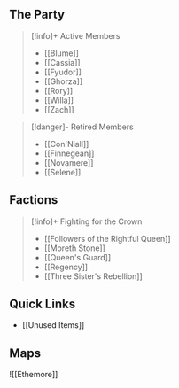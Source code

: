 ## The Party
> [!info]+ Active Members
> - [[Blume]]
> - [[Cassia]]
> - [[Fyudor]]
> - [[Ghorza]]
> - [[Rory]]
> - [[Willa]]
> - [[Zach]]

> [!danger]- Retired Members
> - [[Con'Niall]]
> - [[Finnegean]]
> - [[Novamere]]
> - [[Selene]]

## Factions
> [!info]+ Fighting for the Crown
> - [[Followers of the Rightful Queen]]
> - [[Moreth Stone]]
> - [[Queen's Guard]]
> - [[Regency]]
> - [[Three Sister's Rebellion]]

## Quick Links

- [[Unused Items]]

## Maps

![[Ethemore]]
